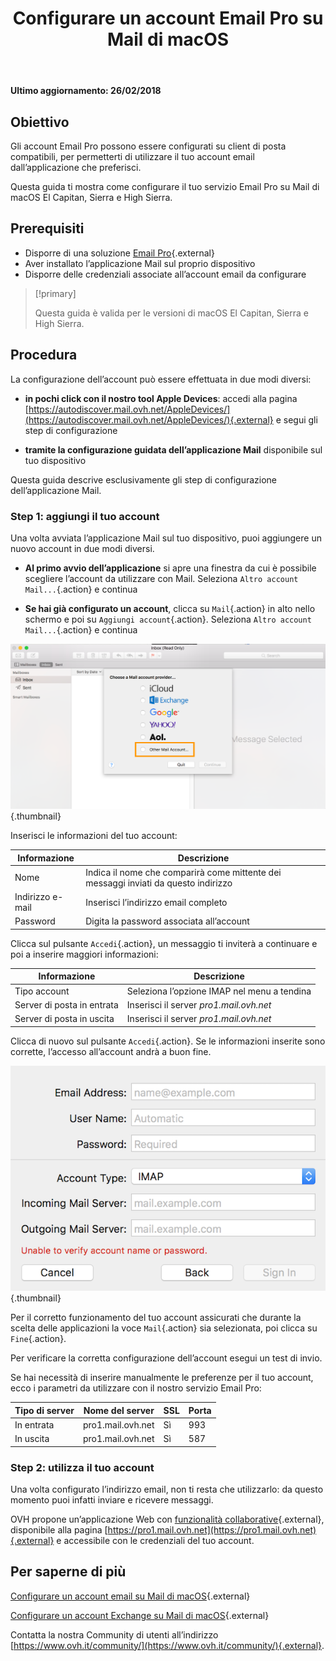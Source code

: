 ﻿---
title: Configurare un account Email Pro su Mail di macOS 
slug: configurare-email-pro-mail-macos
excerpt: Come configurare il tuo account Email Pro su Mail di macOS El Capitan, Sierra e High Sierra
section: Configurazione client di posta
order: 4
---

**Ultimo aggiornamento: 26/02/2018**

## Obiettivo

Gli account Email Pro possono essere configurati su client di posta compatibili, per permetterti di utilizzare il tuo account email dall’applicazione che preferisci. 

Questa guida ti mostra come configurare il tuo servizio Email Pro su Mail di macOS El Capitan, Sierra e High Sierra.

## Prerequisiti

- Disporre di una soluzione [Email Pro](https://www.ovh.it/emails/email-pro/){.external}
- Aver installato l’applicazione Mail sul proprio dispositivo 
- Disporre delle credenziali associate all’account email da configurare

> [!primary]
>
> Questa guida è valida per le versioni di macOS El Capitan, Sierra e High Sierra.
>

## Procedura

La configurazione dell’account può essere effettuata in due modi diversi:

- **in pochi click con il nostro tool Apple Devices**: accedi alla pagina [https://autodiscover.mail.ovh.net/AppleDevices/](https://autodiscover.mail.ovh.net/AppleDevices/){.external} e segui gli step di configurazione

- **tramite la configurazione guidata dell’applicazione Mail** disponibile sul tuo dispositivo

Questa guida descrive esclusivamente gli step di configurazione dell’applicazione Mail.

### Step 1: aggiungi il tuo account

Una volta avviata l’applicazione Mail sul tuo dispositivo, puoi aggiungere un nuovo account in due modi diversi. 

- **Al primo avvio dell’applicazione** si apre una finestra da cui è possibile scegliere l’account da utilizzare con Mail. Seleziona `Altro account Mail...`{.action} e continua

- **Se hai già configurato un account**, clicca su `Mail`{.action} in alto nello schermo e poi su `Aggiungi account`{.action}. Seleziona `Altro account Mail...`{.action} e continua

![emailpro](images/configuration-mail-sierra-step1.png){.thumbnail}

Inserisci le informazioni del tuo account: 

|Informazione|Descrizione|  
|---|---|  
|Nome|Indica il nome che comparirà come mittente dei messaggi inviati da questo indirizzo| 
|Indirizzo e-mail|Inserisci l’indirizzo email completo| 
|Password|Digita la password associata all’account|  

Clicca sul pulsante `Accedi`{.action}, un messaggio ti inviterà a continuare e poi a inserire maggiori informazioni:

|Informazione|Descrizione|  
|---|---|  
|Tipo account|Seleziona l’opzione IMAP nel menu a tendina| 
|Server di posta in entrata|Inserisci il server *pro1.mail.ovh.net*| 
|Server di posta in uscita|Inserisci il server *pro1.mail.ovh.net*|  

Clicca di nuovo sul pulsante `Accedi`{.action}. Se le informazioni inserite sono corrette, l’accesso all’account andrà a buon fine.

![emailpro](images/configuration-mail-sierra-step2.png){.thumbnail}

Per il corretto funzionamento del tuo account assicurati che durante la scelta delle applicazioni la voce `Mail`{.action} sia selezionata, poi clicca su `Fine`{.action}. 

Per verificare la corretta configurazione dell’account esegui un test di invio.

Se hai necessità di inserire manualmente le preferenze per il tuo account, ecco i parametri da utilizzare con il nostro servizio Email Pro: 

|Tipo di server|Nome del server|SSL|Porta|
|---|---|---|---|
|In entrata|pro1.mail.ovh.net|Sì|993|
|In uscita|pro1.mail.ovh.net|Sì|587|

### Step 2: utilizza il tuo account

Una volta configurato l’indirizzo email, non ti resta che utilizzarlo: da questo momento puoi infatti inviare e ricevere messaggi.

OVH propone un’applicazione Web con [funzionalità collaborative](https://www.ovh.it/emails/){.external}, disponibile alla pagina [https://pro1.mail.ovh.net](https://pro1.mail.ovh.net){.external} e accessibile con le credenziali del tuo account. 

## Per saperne di più

[Configurare un account email su Mail di macOS](https://docs.ovh.com/it/emails/servizio_email_guida_alla_configurazione_su_mail_di_mac_-_el_capitan/){.external}

[Configurare un account Exchange su Mail di macOS](https://docs.ovh.com/it/microsoft-collaborative-solutions/configurazione-mail-macos/){.external}

Contatta la nostra Community di utenti all’indirizzo [https://www.ovh.it/community/](https://www.ovh.it/community/){.external}.